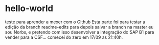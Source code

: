 # hello-world
teste para aprender a mexer com o Github
Esta parte foi para testar a edição da branch readme-edits para depois salvar a branch na master
eu sou Norbs, e pretendo com isso desenvolver a integração do SAP B1 para vender para a CSF...
comecei do zero em 17/09 as 21:40h.
